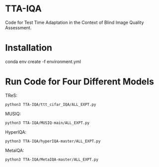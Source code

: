# TTA-IQA
Code for Test Time Adaptation in the Context of Blind Image Quality Assessment.
# Installation 
conda env create -f environment.yml
# Run Code for Four Different Models
TReS:
```
python3 TTA-IQA/ttt_cifar_IQA/ALL_EXPT.py
```
MUSIQ:
```
python3 TTA-IQA/MUSIQ-main/ALL_EXPT.py
```
HyperIQA:
```
python3 TTA-IQA/hyperIQA-master/ALL_EXPT.py
```
MetaIQA:
```
python3 TTA-IQA/MetaIQA-master/ALL_EXPT.py
```
